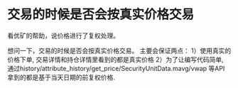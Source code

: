 # 交易的时候是否会按真实价格交易

看优矿的帮助，说价格进行了复权处理。

想问一下，交易的时候是否会按真实价格交易。
主要会保证两点：
1）使用真实的价格下单, 交易详情和持仓详情里看到的都是真实价格
2）为了让编写代码简单, 通过history/attribute_history/get_price/SecurityUnitData.mavg/vwap 等API 拿到的都是基于当天日期的前复权价格.


